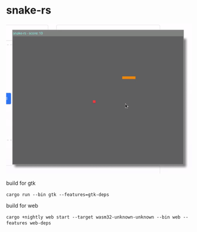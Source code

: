 # snake-rs

<div align="center">
    <img src="static/snake-gtk.gif" alt="snake-gtk">
</div>

build for gtk

```shell
cargo run --bin gtk --features=gtk-deps
```

build for web

```shell
cargo +nightly web start --target wasm32-unknown-unknown --bin web --features web-deps
```
